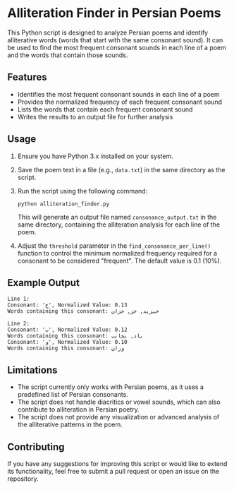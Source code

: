# Alliteration Finder in Persian Poems

This Python script is designed to analyze Persian poems and identify alliterative words (words that start with the same consonant sound). It can be used to find the most frequent consonant sounds in each line of a poem and the words that contain those sounds.

## Features
- Identifies the most frequent consonant sounds in each line of a poem
- Provides the normalized frequency of each frequent consonant sound
- Lists the words that contain each frequent consonant sound
- Writes the results to an output file for further analysis

## Usage
1. Ensure you have Python 3.x installed on your system.
2. Save the poem text in a file (e.g., `data.txt`) in the same directory as the script.
3. Run the script using the following command:

   ```
   python alliteration_finder.py
   ```

   This will generate an output file named `consonance_output.txt` in the same directory, containing the alliteration analysis for each line of the poem.

4. Adjust the `threshold` parameter in the `find_consonance_per_line()` function to control the minimum normalized frequency required for a consonant to be considered "frequent". The default value is 0.1 (10%).

## Example Output
```
Line 1:
Consonant: 'خ', Normalized Value: 0.13
Words containing this consonant: خیزید, خز, خزان

Line 2:
Consonant: 'ب', Normalized Value: 0.12
Words containing this consonant: باد, بجانب
Consonant: 'و', Normalized Value: 0.10
Words containing this consonant: وزان
```

## Limitations
- The script currently only works with Persian poems, as it uses a predefined list of Persian consonants.
- The script does not handle diacritics or vowel sounds, which can also contribute to alliteration in Persian poetry.
- The script does not provide any visualization or advanced analysis of the alliterative patterns in the poem.

## Contributing
If you have any suggestions for improving this script or would like to extend its functionality, feel free to submit a pull request or open an issue on the repository.
